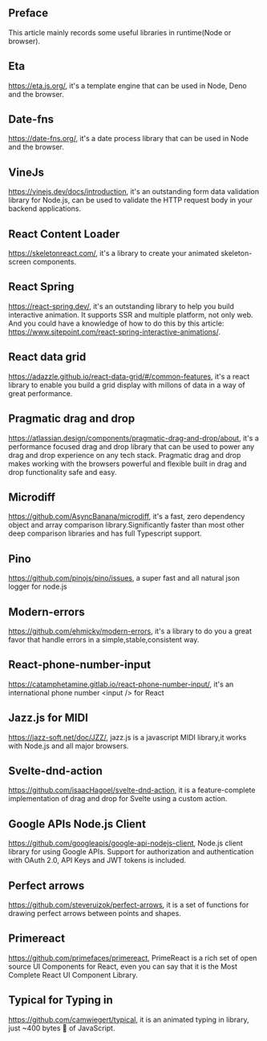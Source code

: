 ## Preface

This article mainly records some useful libraries in runtime(Node or browser).

## Eta

https://eta.js.org/, it's a template engine that can be used in Node, Deno and the browser.

## Date-fns

https://date-fns.org/, it's a date process library that can be used in Node and the browser.

## VineJs

https://vinejs.dev/docs/introduction, it's an outstanding form data validation library for Node.js, can be used to validate the HTTP request body in your backend applications.

## React Content Loader

https://skeletonreact.com/, it's a library to create your animated skeleton-screen components.

## React Spring

https://react-spring.dev/, it's an outstanding library to help you build interactive animation. It supports SSR and multiple platform, not only web. And you could have a knowledge of how to do this by this article: https://www.sitepoint.com/react-spring-interactive-animations/.

## React data grid

https://adazzle.github.io/react-data-grid/#/common-features, it's a react library to enable you build a grid display with millons of data in a way of great performance.

## Pragmatic drag and drop

https://atlassian.design/components/pragmatic-drag-and-drop/about, it's a performance focused drag and drop library that can be used to power any drag and drop experience on any tech stack. Pragmatic drag and drop makes working with the browsers powerful and flexible built in drag and drop functionality safe and easy.

## Microdiff

https://github.com/AsyncBanana/microdiff, it's a fast, zero dependency object and array comparison library.Significantly faster than most other deep comparison libraries and has full Typescript support.

## Pino

https://github.com/pinojs/pino/issues, a super fast and all natural json logger for node.js

## Modern-errors

https://github.com/ehmicky/modern-errors, it's a library to do you a great favor that handle errors in a simple,stable,consistent way.

## React-phone-number-input

https://catamphetamine.gitlab.io/react-phone-number-input/, it's an international phone number \<input /> for React

## Jazz.js for MIDI

https://jazz-soft.net/doc/JZZ/, jazz.js is a javascript MIDI library,it works with Node.js and all major browsers.

## Svelte-dnd-action

https://github.com/isaacHagoel/svelte-dnd-action, it is a feature-complete implementation of drag and drop for Svelte using a custom action.

## Google APIs Node.js Client

https://github.com/googleapis/google-api-nodejs-client, Node.js client library for using Google APIs. Support for authorization and authentication with OAuth 2.0, API Keys and JWT tokens is included.

## Perfect arrows

https://github.com/steveruizok/perfect-arrows, it is a set of functions for drawing perfect arrows between points and shapes.

## Primereact

https://github.com/primefaces/primereact, PrimeReact is a rich set of open source UI Components for React, even you can say that it is the Most Complete React UI Component Library.

## Typical for Typing in

https://github.com/camwiegert/typical, it is an animated typing in library, just ~400 bytes 🐡 of JavaScript.



